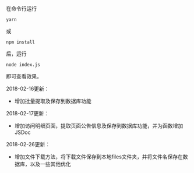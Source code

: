 在命令行运行
```
yarn
```
或
```
npm install
```
后，运行
```
node index.js
```
即可查看效果。

2018-02-16更新：
* 增加批量提取及保存到数据库功能

2018-02-17更新：
* 增加访问明细页面，提取页面公告信息及保存到数据库功能，并为函数增加JSDoc

2018-02-26更新：
* 增加文件下载方法，将下载文件保存到本地files文件夹，并将文件名保存在数据库，以及一些其他优化